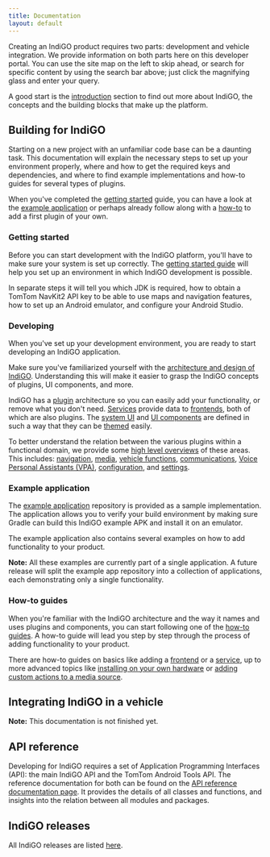 ```yaml
---
title: Documentation
layout: default
---
```


Creating an IndiGO product requires two parts: development and vehicle integration. We provide
information on both parts here on this developer portal. You can use the site map on the left to
skip ahead, or search for specific content by using the search bar above; just click the magnifying
glass and enter your query.

A good start is the [introduction](/indigo/introduction) section to find out more about IndiGO, 
the concepts and the building blocks that make up the platform.

## Building for IndiGO

Starting on a new project with an unfamiliar code base can be a daunting task. This documentation
will explain the necessary steps to set up your environment properly, where and how to get the
required keys and dependencies, and where to find example implementations and how-to guides for
several types of plugins.

When you've completed the [getting started](#getting-started) guide, you can have a look at the
[example application](#example-application) or perhaps already follow along with a
[how-to](#how-to-guides) to add a first plugin of your own.

### Getting started

Before you can start development with the IndiGO platform, you'll have to make sure your system is
set up correctly. The 
[getting started guide](/indigo/documentation/getting-started/getting-started-guide) will help you
set up an environment in which IndiGO development is possible.

In separate steps it will tell you which JDK is required, how to obtain a TomTom NavKit2 API key to
be able to use maps and navigation features, how to set up an Android emulator, and configure your
Android Studio.

### Developing

When you've set up your development environment, you are ready to start developing an IndiGO
application.

Make sure you've familiarized yourself with the 
[architecture and design of IndiGO](/indigo/documentation/development/). 
Understanding this will make it easier to grasp the IndiGO concepts of plugins, UI components, and 
more.

IndiGO has a [plugin](/indigo/documentation/development/plugins) architecture so you can easily add
your functionality, or remove what you don't need. 
[Services](/indigo/documentation/development/ivi-services/) provide data to 
[frontends](/indigo/documentation/development/frontend-plugins), both of which are also plugins. 
The [system UI](/indigo/documentation/development/system-ui) and 
[UI components](/indigo/documentation/development/ui-components) are defined in such a way that 
they can be [themed](/indigo/documentation/development/theming-and-customization) easily.

To better understand the relation between the various plugins within a functional domain, we 
provide some [high level overviews](/indigo/documentation/development/platform-domains/) of these 
areas. This includes: 
[navigation](/indigo/documentation/development/platform-domains/navigation), 
[media](/indigo/documentation/development/platform-domains/media), 
[vehicle functions](/indigo/documentation/development/platform-domains/vehicle-functions), 
[communications](/indigo/documentation/development/platform-domains/communications), 
[Voice Personal Assistants (VPA)](/indigo/documentation/development/platform-domains/voice-personal-assistant-vpa), 
[configuration](/indigo/documentation/development/platform-domains/configuration-framework), and 
[settings](/indigo/documentation/development/platform-domains/settings-framework).

### Example application

The [example application](/indigo/documentation/tutorials-and-examples/example-app) repository is 
provided as a sample implementation. The application allows you to verify your build environment 
by making sure Gradle can build this IndiGO example APK and install it on an emulator.

The example application also contains several examples on how to add functionality to your product.

__Note:__ All these examples are currently part of a single application. A future release will 
split the example app repository into a collection of applications, each demonstrating only a 
single functionality.

### How-to guides

When you're familiar with the IndiGO architecture and the way it names and uses plugins and
components, you can start following one of the
[how-to guides](/indigo/documentation/tutorials-and-examples/how-to-guides). 
A how-to guide will lead you step by step
through the process of adding functionality to your product.

There are how-to guides on basics like adding a
[frontend](/indigo/documentation/tutorials-and-examples/how-to-guides/how-to-create-a-frontend-plugin)
or a
[service](/indigo/documentation/tutorials-and-examples/how-to-guides/how-to-create-an-ivi-service),
up to more advanced topics like 
[installing on your own hardware](/indigo/documentation/tutorials-and-examples/how-to-guides/how-to-install-on-hardware) 
or 
[adding custom actions to a media source](/indigo/documentation/tutorials-and-examples/how-to-guides/how-to-customize-a-media-source).

## Integrating IndiGO in a vehicle

__Note:__ This documentation is not finished yet.

[TODO(IVI-4769)]:# (Create Vehicle Integration overview page)

## API reference

Developing for IndiGO requires a set of Application Programming Interfaces (API): the main IndiGO
API and the TomTom Android Tools API. The reference documentation for both can be found on the
[API reference documentation page](/indigo/api-reference). It provides the details of all classes 
and functions, and insights into the relation between all modules and packages.

## IndiGO releases

All IndiGO releases are listed [here](/indigo/releases).
